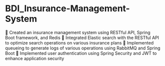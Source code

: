 # BDI_Insurance-Management-System
 Created an insurance management system using RESTful API, Spring Boot framework, and Redis
 Integrated Elastic search with the RESTful API to optimize search operations on various insurance plans
 Implemented queueing to generate logs of various operations using RabbitMQ and Spring Boot
 Implemented user authentication using Spring Security and JWT to enhance application security
